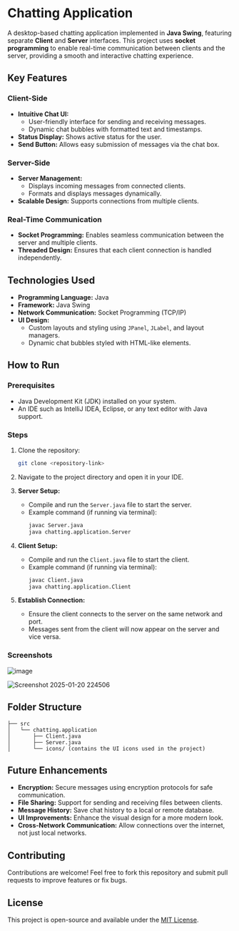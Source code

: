 # Chatting Application

A desktop-based chatting application implemented in **Java Swing**, featuring separate **Client** and **Server** interfaces. This project uses **socket programming** to enable real-time communication between clients and the server, providing a smooth and interactive chatting experience.

## Key Features

### Client-Side
- **Intuitive Chat UI:**
  - User-friendly interface for sending and receiving messages.
  - Dynamic chat bubbles with formatted text and timestamps.
- **Status Display:** Shows active status for the user.
- **Send Button:** Allows easy submission of messages via the chat box.

### Server-Side
- **Server Management:**
  - Displays incoming messages from connected clients.
  - Formats and displays messages dynamically.
- **Scalable Design:** Supports connections from multiple clients.

### Real-Time Communication
- **Socket Programming:** Enables seamless communication between the server and multiple clients.
- **Threaded Design:** Ensures that each client connection is handled independently.

## Technologies Used
- **Programming Language:** Java
- **Framework:** Java Swing
- **Network Communication:** Socket Programming (TCP/IP)
- **UI Design:**
  - Custom layouts and styling using `JPanel`, `JLabel`, and layout managers.
  - Dynamic chat bubbles styled with HTML-like elements.

## How to Run

### Prerequisites
- Java Development Kit (JDK) installed on your system.
- An IDE such as IntelliJ IDEA, Eclipse, or any text editor with Java support.

### Steps
1. Clone the repository:
   ```bash
   git clone <repository-link>
   ```

2. Navigate to the project directory and open it in your IDE.

3. **Server Setup:**
   - Compile and run the `Server.java` file to start the server.
   - Example command (if running via terminal):
     ```bash
     javac Server.java
     java chatting.application.Server
     ```

4. **Client Setup:**
   - Compile and run the `Client.java` file to start the client.
   - Example command (if running via terminal):
     ```bash
     javac Client.java
     java chatting.application.Client
     ```

5. **Establish Connection:**
   - Ensure the client connects to the server on the same network and port.
   - Messages sent from the client will now appear on the server and vice versa.

### Screenshots
![image](https://github.com/user-attachments/assets/d6c7e1a2-13f5-400c-b3d6-a8dc6073c7ea)

![Screenshot 2025-01-20 224506](https://github.com/user-attachments/assets/c50d3ed3-fda7-48e4-b805-d0ca343ea1f3)


## Folder Structure
```
├── src
│   └── chatting.application
│       ├── Client.java
│       ├── Server.java
│       └── icons/ (contains the UI icons used in the project)
```

## Future Enhancements
- **Encryption:** Secure messages using encryption protocols for safe communication.
- **File Sharing:** Support for sending and receiving files between clients.
- **Message History:** Save chat history to a local or remote database.
- **UI Improvements:** Enhance the visual design for a more modern look.
- **Cross-Network Communication:** Allow connections over the internet, not just local networks.

## Contributing
Contributions are welcome! Feel free to fork this repository and submit pull requests to improve features or fix bugs.

## License
This project is open-source and available under the [MIT License](LICENSE).
